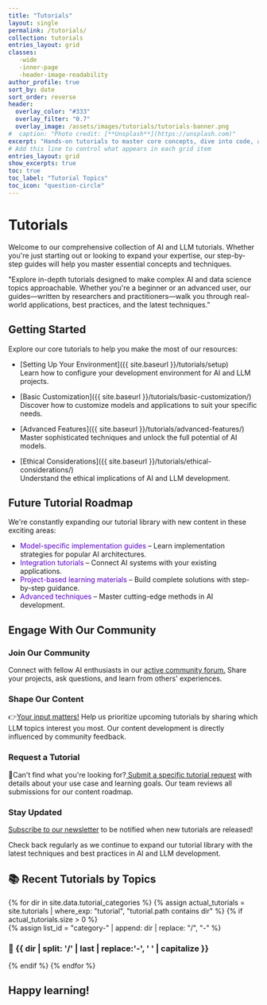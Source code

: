 ```yaml
---
title: "Tutorials"
layout: single
permalink: /tutorials/
collection: tutorials
entries_layout: grid
classes:
   -wide
   -inner-page
   -header-image-readability
author_profile: true
sort_by: date
sort_order: reverse
header:
  overlay_color: "#333"
  overlay_filter: "0.7"
  overlay_image: /assets/images/tutorials/tutorials-banner.png
#  caption: "Photo credit: [**Unsplash**](https://unsplash.com)"
excerpt: "Hands-on tutorials to master core concepts, dive into code, and build expertise in machine learning and data science."
# Add this line to control what appears in each grid item
entries_layout: grid
show_excerpts: true
toc: true
toc_label: "Tutorial Topics"
toc_icon: "question-circle"
---
```


# Tutorials

Welcome to our comprehensive collection of AI and LLM tutorials. Whether you're just starting out or looking to expand your expertise, our step-by-step guides will help you master essential concepts and techniques.

"Explore in-depth tutorials designed to make complex AI and data science topics approachable. Whether you're a beginner or an advanced user, our guides—written by researchers and practitioners—walk you through real-world applications, best practices, and the latest techniques."



## Getting Started

Explore our core tutorials to help you make the most of our resources:

- [Setting Up Your Environment]({{ site.baseurl }}/tutorials/setup)  
  Learn how to configure your development environment for AI and LLM projects.

- [Basic Customization]({{ site.baseurl }}/tutorials/basic-customization/)  
  Discover how to customize models and applications to suit your specific needs.

- [Advanced Features]({{ site.baseurl }}/tutorials/advanced-features/)  
  Master sophisticated techniques and unlock the full potential of AI models.

- [Ethical Considerations]({{ site.baseurl }}/tutorials/ethical-considerations/)  
  Understand the ethical implications of AI and LLM development.

## Future Tutorial Roadmap

We're constantly expanding our tutorial library with new content in these exciting areas:

- <span style="color:#5c00c7;">Model-specific implementation guides</span> – Learn implementation strategies for popular AI architectures.
- <span style="color:#5c00c7;">Integration tutorials</span> – Connect AI systems with your existing applications.
- <span style="color:#5c00c7;">Project-based learning materials</span> – Build complete solutions with step-by-step guidance.
- <span style="color:#5c00c7;">Advanced techniques</span> – Master cutting-edge methods in AI development.


## Engage With Our Community

### Join Our Community

<p>Connect with fellow AI enthusiasts in our <a href="{{ site.baseurl }}/community/forum">active community forum.</a> Share your projects, ask questions, and learn from others' experiences.</p>

### Shape Our Content

<p>👉<a href="{{ site.baseurl }}/community/feedback">Your input matters!</a> Help us prioritize upcoming tutorials by sharing which LLM topics interest you most. Our content development is directly influenced by community feedback.</p>

### Request a Tutorial

<p>📌Can't find what you're looking for?<a href="{{ site.baseurl }}/community/request"> Submit a specific tutorial request</a> with details about your use case and learning goals. Our team reviews all submissions for our content roadmap.</p>

### Stay Updated

<p><a href="{{ site.baseurl }}/community/subscribe">Subscribe to our newsletter</a> to be notified when new tutorials are released!</p>

Check back regularly as we continue to expand our tutorial library with the latest techniques and best practices in AI and LLM development.

<h2>📚 Recent Tutorials by Topics</h2>

<div class="categories">
  {% for dir in site.data.tutorial_categories %}
    {% assign actual_tutorials = site.tutorials | where_exp: "tutorial", "tutorial.path contains dir" %}
    {% if actual_tutorials.size > 0 %}
      <div class="category">
        {% assign list_id = "category-" | append: dir | replace: "/", "-" %}
        <h3 class="category-toggle" data-target="{{ list_id }}">
          📁 {{ dir | split: '/' | last | replace:'-', ' ' | capitalize }}
        </h3>
        <ul id="{{ list_id }}" class="category-list" style="display: none;">
          {% for tutorial in actual_tutorials %}
            <li>
	      <a href="{{ site.baseurl }}{{ tutorial.url }}">{{ tutorial.title }}</a>
              <small>({{ tutorial.date | date: "%Y-%m-%d" }})</small>
            </li>
          {% endfor %}
        </ul>
      </div>
    {% endif %}
  {% endfor %}
</div>

<script src="{{ '/assets/js/tutorials-toggle.js' | relative_url }}"></script>


## Happy learning!